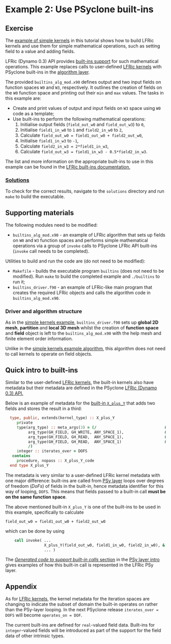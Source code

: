 # Example 2: Use PSyclone built-ins

## Exercise

The [example of simple kernels](../1_simple_kernels) in this tutorial
shows how to build LFRic kernels and use them for simple mathematical
operations, such as setting field to a value and adding fields.

LFRic (Dynamo 0.3) API provides
[built-ins support](
https://psyclone.readthedocs.io/en/stable/dynamo0p3.html#built-ins)
for such mathematical operations. This example replaces calls to
user-defined [LFRic kernels](../background/LFRic_kernel.md) with PSyclone
built-ins in the [algorithm layer](../background/LFRic_algorithm.md).

The provided `builtins_alg_mod.x90` defines output and two input
fields on function spaces `W0` and `W3`, respectively. It outlines
the creation of fields on the `W0` function space and printing out
their `min` and `max` values. The tasks in this example are:
* Create and print values of output and input fields on `W3` space
  using `W0` code as a template;
* Use built-ins to perform the following mathematical operations:
  1. Initialise output fields (`field_out_w0` and `field_out_w3`) to `0`,
  2. Initialise `field1_in_w0` to `1` and `field2_in_w0` to `2`,
  3. Calculate `field_out_w0 = field1_out_w0 + field2_out_w0`,
  4. Initialise `field1_in_w3` to `-1`,
  5. Calculate `field2_in_w3 = 2*field1_in_w3`,
  6. Calculate `field_out_w3 = field1_in_w3 - 0.5*field2_in_w3`.

The list and more information on the appropriate built-ins to use
in this example can be found in the [LFRic built-ins documentation.](
https://psyclone.readthedocs.io/en/stable/dynamo0p3.html#built-ins)

### [Solutions](solutions)

To check for the correct results, navigate to the `solutions` directory
and run `make` to build the executable.

## Supporting materials

The following modules need to be modified:

* `builtins_alg_mod.x90` - an example of LFRic algorithm that sets up
  fields on `W0` and `W3` function spaces and performs simple mathematical
  operations via a group of `invoke` calls to PSyclone LFRic API built-ins
  (`invoke` call needs to be completed).

Utilities to build and run the code are (do not need to be modified):

* `Makefile` - builds the executable program `builtins` (does not
  need to be modified). Run `make` to build the completed example and
  `./builtins` to run it;
* `builtins_driver.f90` - an example of LFRic-like main program that
  creates the required LFRic objects and calls the algorithm code in
  `builtins_alg_mod.x90`.

### Driver and algorithm structure

As in the [simple kernels example](
../1_simple_kernels/README.md#driver-and-algorithm-structure),
`builtins_driver.f90` sets up  **global 2D mesh**, **partition** and
**local 3D mesh** whilst the creation of **function space** and
**field** object is left to the `builtins_alg_mod.x90` with the
help mesh and finite element order information.

Unlike in the [simple kernels example algorithm](
../1_simple_kernels/simple_kernels_alg_mod.x90), this algorithm does
not need to call kernels to operate on field objects.

## Quick intro to built-ins

Similar to the user-defined [LFRic kernels](../background/LFRic_kernel.md),
the built-in kernels also have metadata but their metadata are defined in
the PSyclone [LFRic (Dynamo 0.3) API.](
https://psyclone.readthedocs.io/en/stable/dynamo0p3.html)

Below is an example of metadata for the [built-in `X_plus_Y`](
https://psyclone.readthedocs.io/en/stable/dynamo0p3.html#x-plus-y)
that adds two fields and stores the result in a third:

```fortran
  type, public, extends(kernel_type) :: X_plus_Y
     private
     type(arg_type) :: meta_args(3) = (/                              &
          arg_type(GH_FIELD, GH_WRITE, ANY_SPACE_1),                  &
          arg_type(GH_FIELD, GH_READ,  ANY_SPACE_1),                  &
          arg_type(GH_FIELD, GH_READ,  ANY_SPACE_1)                   &
          /)
     integer :: iterates_over = DOFS
   contains
     procedure, nopass :: X_plus_Y_code
  end type X_plus_Y
```

The metadata is very similar to a user-defined LFRic kernel metadata
with one major difference: built-ins are called from [PSy layer](
../background/LFRic_PSy.md) loops over degrees of freedom (*DoFs*) of
fields in the built-in, hence metadata identifier for this way of looping,
`DOFS`. This means that fields passed to a built-in call **must be on
the same function space**.

The above mentioned built-in `X_plus_Y` is one of the built-ins to be
used in this example, specifically to calculate

```
field_out_w0 = field1_out_w0 + field2_out_w0
```

which can be done by using

```fortran
    call invoke( ...
                 X_plus_Y(field_out_w0, field1_in_w0, field2_in_w0), &
                 ... )
```

The [*Generated code to support built-in calls* section](
../background/LFRic_PSy.md#generated-code-to-support-built-in-calls)
in the [PSy layer intro](../background/LFRic_PSy.md) gives examples
of how this built-in call is represented in the LFRic PSy layer.

## Appendix

As for [LFRic kernels](../background/LFRic_kernel.md#appendix), the
kernel metadata for the iteration spaces are changing to indicate the
subset of domain the built-in operates on rather than the PSy-layer
looping. In the next PSyclone release `iterates_over = DOFS` will
become `operates_on = DOF`.

The current built-ins are defined for `real`-valued field data.
Built-ins for `integer`-valued fields will be introduced as part
of the support for the field data of other intrinsic types.
